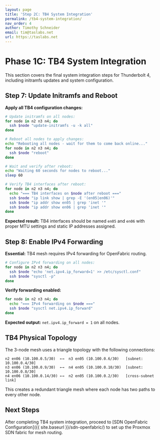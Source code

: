 ```yaml
---
layout: page
title: 'Step 2C: TB4 System Integration'
permalink: /tb4-system-integration/
nav_order: 4
author: Timothy Schneider
email: tim@taslabs.net
url: https://taslabs.net
---
```


# Phase 1C: TB4 System Integration

This section covers the final system integration steps for Thunderbolt 4, including initramfs
updates and system configuration.

## Step 7: Update Initramfs and Reboot

**Apply all TB4 configuration changes:**

```bash
# Update initramfs on all nodes:
for node in n2 n3 n4; do
  ssh $node "update-initramfs -u -k all"
done

# Reboot all nodes to apply changes:
echo "Rebooting all nodes - wait for them to come back online..."
for node in n2 n3 n4; do
  ssh $node "reboot"
done

# Wait and verify after reboot:
echo "Waiting 60 seconds for nodes to reboot..."
sleep 60

# Verify TB4 interfaces after reboot:
for node in n2 n3 n4; do
  echo "=== TB4 interfaces on $node after reboot ==="
  ssh $node "ip link show | grep -E '(en05|en06)'"
  ssh $node "ip addr show en05 | grep 'inet '"
  ssh $node "ip addr show en06 | grep 'inet '"
done
```

**Expected result:** TB4 interfaces should be named `en05` and `en06` with proper MTU settings and
static IP addresses assigned.

## Step 8: Enable IPv4 Forwarding

**Essential:** TB4 mesh requires IPv4 forwarding for OpenFabric routing.

```bash
# Configure IPv4 forwarding on all nodes:
for node in n2 n3 n4; do
  ssh $node "echo 'net.ipv4.ip_forward=1' >> /etc/sysctl.conf"
  ssh $node "sysctl -p"
done
```

**Verify forwarding enabled:**

```bash
for node in n2 n3 n4; do
  echo "=== IPv4 forwarding on $node ==="
  ssh $node "sysctl net.ipv4.ip_forward"
done
```

**Expected output:** `net.ipv4.ip_forward = 1` on all nodes.

## TB4 Physical Topology

The 3-node mesh uses a triangle topology with the following connections:

```
n2 en06 (10.100.0.5/30)  ←→  n3 en05 (10.100.0.6/30)   [subnet: 10.100.0.4/30]
n3 en06 (10.100.0.9/30)  ←→  n4 en05 (10.100.0.10/30)  [subnet: 10.100.0.8/30]
n4 en06 (10.100.0.14/30) ←→  n2 en05 (10.100.0.2/30)   [cross-subnet link]
```

This creates a redundant triangle mesh where each node has two paths to every other node.

## Next Steps

After completing TB4 system integration, proceed to [SDN OpenFabric
Configuration]({{ site.baseurl }}/sdn-openfabric/) to set up the Proxmox SDN fabric for mesh
routing.
